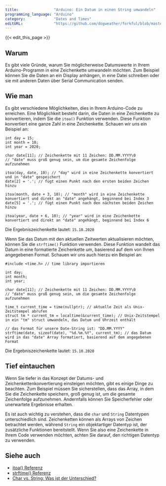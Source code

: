 ```yaml
---
title:                "Arduino: Ein Datum in einen String umwandeln"
programming_language: "Arduino"
category:             "Dates and Times"
editURL:              "https://github.com/dogweather/forkful/blob/master/content/de/arduino/converting-a-date-into-a-string.md"
---
```


{{< edit_this_page >}}

## Warum

Es gibt viele Gründe, warum Sie möglicherweise Datumswerte in Ihrem Arduino-Programm in eine Zeichenkette umwandeln möchten. Zum Beispiel können Sie die Daten an ein Display anhängen, in eine Datei schreiben oder sie mit anderen Daten über Serial Communication senden.

## Wie man

Es gibt verschiedene Möglichkeiten, dies in Ihrem Arduino-Code zu erreichen. Eine Möglichkeit besteht darin, die Daten in eine Zeichenkette zu konvertieren, indem Sie die `itoa()` Funktion verwenden. Diese Funktion konvertiert eine ganze Zahl in eine Zeichenkette. Schauen wir uns ein Beispiel an:

```Arduino
int day = 15;
int month = 10;
int year = 2020;

char date[11]; // Zeichenkette mit 11 Zeichen: DD.MM.YYYY\0
// "date" muss groß genug sein, um die gesamte Zeichenfolge aufzunehmen

itoa(day, date, 10); // "day" wird in eine Zeichenkette konvertiert und in "date" gespeichert
date[2] = '.'; // fügt einen Punkt nach den ersten beiden Zeichen hinzu

itoa(month, date + 3, 10); // "month" wird in eine Zeichenkette konvertiert und direkt an "date" angehängt, beginnend bei Index 3
date[5] = '.'; // fügt einen Punkt nach den nächsten beiden Zeichen hinzu

itoa(year, date + 6, 10); // "year" wird in eine Zeichenkette konvertiert und direkt an "date" angehängt, beginnend bei Index 6
```

Die Ergebniszeichenkette lautet: `15.10.2020`

Wenn Sie das Datum mit den aktuellen Zeitwerten aktualisieren möchten, können Sie die `strftime()` Funktion verwenden. Diese Funktion wandelt das Datum in eine formatierte Zeichenkette um, basierend auf dem von Ihnen angegebenen Format. Schauen wir uns auch hierzu ein Beispiel an:

```Arduino
#include <time.h> // time library importieren

int day;
int month;
int year;

char date[11]; // Zeichenkette mit 11 Zeichen: DD.MM.YYYY\0
// "date" muss groß genug sein, um die gesamte Zeichenfolge aufzunehmen

time_t current_time = time(nullptr); // aktuelle Zeit als Unix-Zeitstempel abrufen
struct tm * current_tm = localtime(&current_time); // Unix-Zeitstempel in ein "tm" struct umwandeln, das Datum und Uhrzeit enthält

// das Format für unsere Date-String ist: "DD.MM.YYYY"
strftime(date, sizeof(date), "%d.%m.%Y", current_tm); // das Datum wird in das "date" Array formatiert, basierend auf dem angegebenen Format
```

Die Ergebniszeichenkette lautet: `15.10.2020`

## Tief eintauchen

Wenn Sie tiefer in das Konzept der Datums- und Zeichenkettenkonvertierung einsteigen möchten, gibt es einige Dinge zu beachten. Zum Beispiel müssen Sie sicherstellen, dass das Array, in dem Sie die Zeichenkette speichern, groß genug ist, um die gesamte Zeichenfolge aufzunehmen. Andernfalls können Sie Speicherfehler oder unerwartete Ergebnisse erhalten.

Es ist auch wichtig zu verstehen, dass die `char` und `String` Datentypen unterschiedlich sind. Zeichenketten können als Arrays von Zeichen betrachtet werden, während `String` ein objektartiger Datentyp ist, der zusätzliche Funktionen bereitstellt. Wenn Sie also eine Zeichenkette in Ihrem Code verwenden möchten, achten Sie darauf, den richtigen Datentyp zu verwenden.

## Siehe auch

- [itoa() Referenz](https://www.arduino.cc/reference/en/language/functions/conversion/itoa/)
- [strftime() Referenz](https://www.cplusplus.com/reference/ctime/strftime/)
- [Char vs. String: Was ist der Unterschied?](https://www.arduino.cc/reference/en/language/variables/data-types/string/)